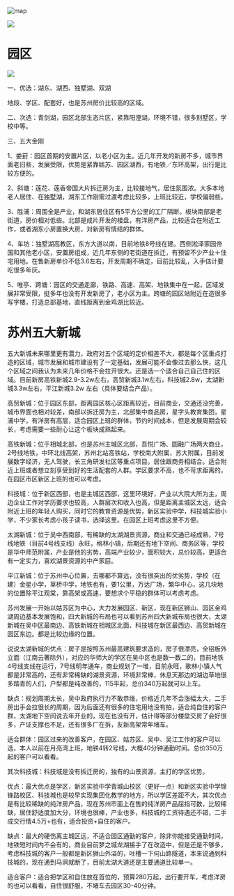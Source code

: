 ![map](https://gcore.jsdelivr.net/gh/gp868/ChineseCities/docs/苏州/figs/苏州地图.jpg)

![](https://gcore.jsdelivr.net/gh/gp868/ChineseCities/docs/苏州/figs/苏州房价.jpg)

# 园区

![](https://gcore.jsdelivr.net/gh/gp868/ChineseCities/docs/苏州/figs/园区.jpg)

一、优选：湖东、湖西、独墅湖、双湖

地段、学区、配套好，也是苏州房价比较高的区域。

二、次选：青剑湖，园区北部生态片区，紧靠阳澄湖，环境不错，很多别墅区，学校中等。

三、五大金刚

1、娄葑：园区首期的安置片区，以老小区为主。近几年开发的新房不多，城市界面老旧些，发展受限，优势是紧靠姑苏、园区湖西，有地铁／东环高架，出行是比较方便的。

2、斜塘：莲花、莲香帝国大片拆迁房为主，比较接地气，居住氛围浓。大多本地老人居住、在独墅湖，湖东工作刚需过渡考虑比较多，上班比较近，学校偏弱些。

3、胜浦：周围全是产业，和湖东居住区有5平方公里的工厂隔断。板块南部是老街道，房价相对低些。北部是成片开发的楼盘，有洋房产品，比较适合在附近工作，或者湖东小房置换大房，对新房有情结的群体。

4、车坊：独墅湖高教区，东方大道以南，目前地铁8号线在建。西侧淞泽家园帝国和其他老小区，安置房组成，近几年东侧的老街道在拆迁，有预留不少产业＋住宅用地。在售新房单价不低3.6左右，开发周期不确定，目前比较乱，入手估计要吃很多年灰。

5、唯亭、跨塘：园区的交通走廊，铁路、高速、高架、地铁集中在一起，区域发展非常受限，挺多年也没有开发新房了，老小区为主。跨塘的园区站附近在造很多写字楼，打造总部基地，直线距离到金鸡湖比较近。

# 苏州五大新城

五大新城未来哪里更有潜力，政府对五个区域的定价相差不大，都是每个区重点打造的区域，城市发展和城市建设有了一定基础，发展可能不会像过去那么快，这几个区域之间我认为未来几年价格不会拉开很大。还是选一个适合自己自己住的区域。目前新房高铁新城2.9-3.2w左右，高贸新城3.1w左右，科技城2.8w，太湖新城3.3w左右，平江新城3.2w 左右（具体要结合产品）。

高贸新城：位于园区东部，距离园区核心区距离较近，目前商业，交通还没完善，城市界面也相对较差，南部以拆迁房为主，北部集中商品房，星字头教育集团，星浦中学，有洋房有高层，适合园区上班的群体，节约时间成本，但是发展周期会较长，考虑需要一些耐心让这个板块成熟起来。

高铁新城：位于相城北部，也是苏州主城区北部，吾悦广场、圆融广场两大商业，2号线地铁，中环北线高架，苏州北站高铁站，学校南大附属，苏大附属，目前发展数字经济，无人驾驶，长三角研发社区等重点项目。居住跟商务相结合。适合附近上班或者想立刻享受到好的生活配套的人群。学区要求不高，也不苛求距离的，在园区市区新区上班的也可以考虑。

科技城：位于新区西部，也是主城区西部，这里环境好，产业以大院大所为主，周边企业工作对学历要求也较高，人群层次和收入也高，但是距离主城区太远，适合附近上班的年轻人购买，同时它的教育资源是优势，新区实验中学，科技城实验小学，不少家长考虑小孩子读书，选择这里。在园区上班考虑这里不方便。

太湖新城：位于吴中西南部，有稀缺的太湖湖景资源，商业和交通已经成熟，7号线地铁（目前4号线支线）永旺，格林小镇，后期还有地下空间、商务区等，学校是华中师范附属，产业是他的劣势，高端产业较少，面积较大，总价较高，更适合有一定实力，喜欢湖景资源的中产家庭。

平江新城：位于苏州中心位置，去哪都不算远，没有很突出的优劣势，学校（在建）金星小学，草桥中学，地铁也有，要1公里，万达广场，繁华中心，这几块地的位置除平江观棠，靠高架或高速，要想求个平稳的群体可以考虑考虑。



苏州发展一开始以姑苏区为中心，大力发展园区、新区，现在新区狮山、园区金鸡湖周边基本发展饱和，四大新城的布局也可以看到苏州四大新城布局也很大，太湖新城在吴中区最南边、高铁新城在相城区北面、科技城在新区最西边、高贸新城在园区东边。都是比较边缘的位置。

说说太湖新城的优点：房子是按照苏州最高建筑要求造的，房子很漂亮，全铝板外立面（江南云著除外），对应的华师大的学区在吴中区也是数一数二的，目前地铁4号线支线在运行，7号线明年通车，商业规划了一堆，目前永旺，歌林小镇人气都是非常高的，还有非常稀缺的湖景资源，环境非常棒，休息天那边的湖边草地很多踏青的人们，户型都是纯改善的，115平起，总价340万起就可以上车。

缺点：规划周期太长，吴中政府执行力不敢恭维，价格近几年不会涨幅太大，二手房出手会拉很长的周期，因为后面还有很多的住宅用地没有拍，适合纯自住的客户群，太湖地下空间说去年开业的，现在也没有开，估计得等部分楼盘交房了会好很多，产证支撑也不足，还有很多厂在拆，友新高架常年堵车。

适合群体：园区过来的改善客户，在园区、姑苏区、吴中、吴江工作的客户可以选，本人以前在月亮湾上班，地铁4转2号线，大概40分钟通勤时间。总价350万起的客户可以看看。

其次科技城：科技城是没有拆迁房的，独有的山景资源，主打的学区优势。

优点：最大优点是学区，新区实验中学青城山校区（更好一点）和新区实验中学锦锋路校区、科技城也是较早实现集团化教学的地方，所以学区差距不大，其次优点是有比较稀缺的纯洋房产品，现在苏州市面上在售的纯洋房产品屈指可数，比较稀缺，居住舒适度加大分，环境也很棒，产业也多，科技城的工资待遇还不错，二手成交行情4.5万+也有，适合投资+自住的客户。

缺点：最大的硬伤离主城区远，不适合园区通勤的客户，除非你能接受通勤时间，地铁短时间内不会有的，商业目前梦之城龙湖接手了在改造中，但是还是不够多，考虑科技城的客户一般都是新区狮山外溢的，吐槽一下何山路隧道，本来说通到科技城的，现在通到马涧就断了，目前太湖大道还是主要通道比较单一。

适合客户：适合把学区和自住放在首位的，预算280万起，出行要开车，考虑洋房的也可以看看，自住很舒服，不堵车去园区30-40分钟。



